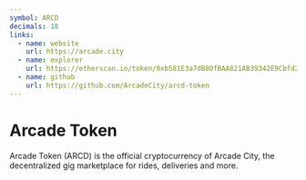 ```yaml
---
symbol: ARCD
decimals: 18
links:
  - name: website
    url: https://arcade.city
  - name: explorer
    url: https://etherscan.io/token/0xb581E3a7dB80fBAA821AB39342E9Cbfd2ce33c23
  - name: github
    url: https://github.com/ArcadeCity/arcd-token
---
```


# Arcade Token

Arcade Token (ARCD) is the official cryptocurrency of Arcade City, the decentralized gig marketplace for rides, deliveries and more.
